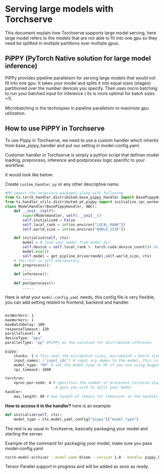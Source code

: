 # Serving large models with Torchserve

This document explain how Torchserve supports large model serving, here large model refers to the models that are not able to fit into one gpu so they need be splitted in multiple partitions over multiple gpus.

## PiPPY (PyTorch Native solution for large model inference)

PiPPy provides pipeline parallelsim for serving large models that would not fit into one gpu. It takes your model and splits it into equal sizes (stages) partitioned over the number devices you specify. Then uses micro batching to run your batched input for inference ( its is more optimal for batch sizes >1).

Microbatching is the techniques in pipeline parallelsim to maximize gpu utilization.

## How to use PiPPY in Torchserve

To use Pippy in Torchserve, we need to use a custom handler which inhertis from base_pippy_handler and put our setting in model-config.yaml.

Customer handler in Torchserve is simply a python script that defines model loading, preprocess, inference and postprocess logic specific to your workflow.

It would look like below:

Create `custom_handler.py` or any other descriptive name.

```python
#DO import the necessary packages along with following
from ts.torch_handler.distributed.base_pippy_handler import BasePippyHandler
from ts.handler_utils.distributed.pt_pippy import initialize_rpc_workers, get_pipline_driver
class ModelHandler(BasePippyHandler, ABC):
    def __init__(self):
        super(ModelHandler, self).__init__()
        self.initialized = False
        self.local_rank = int(os.environ["LOCAL_RANK"])
        self.world_size = int(os.environ["WORLD_SIZE"])

    def initialize(self, ctx):
        model = # load your model from model_dir
        self.device = self.local_rank %  torch.cuda.device_count()# being used to move model inputs to (sel.device)
        model.eval()
        self.model = get_pipline_driver(model,self.world_size, ctx)
    # the rest is self-explanatory
    def preprocess():
        ....
    def inference():
        ....
    def postporocess():
        .....
```

Here is what your `model-config.yaml` needs, this config file is very flexible, you can add setting related to frontend, backend and handler.

```bash

minWorkers: 1
maxWorkers: 1
maxBatchDelay: 100
responseTimeout: 120
parallelLevel: 4
deviceType: "gpu"
parallelType: "pp" #PiPPy as the solution for distributed inference

pippy:
    chunks: 1 # This sets the microbatch sizes, microbatch = batch size/ chunks
    input_names: ['input_ids'] # input arg names to the model, this is required for FX tracing
    model_type: "HF" # set the model type to HF if you are using Huggingface model other wise leave it blank or any other model you use.
    rpc_timeout: 1800

torchrun:
    nproc-per-node: 4 # specifies the number of processes torchrun starts to serve your model, set to world_size or number of
                       # gpus you wish to split your model
handler:
    max_length: 80 # max length of tokens for tokenizer in the handler
```

**How to access it in the handler?** here is an example:

```python
def initialize(self, ctx):
    model_type = ctx.model_yaml_config["pippy"]["model_type"]

```

The rest is as usual in Torchserve, basically packaging your model and starting the server.

Example of the command for packaging your model, make sure you pass model-config.yaml

```bash
torch-model-archiver --model-name bloom --version 1.0 --handler pippy_handler.py --extra-files model.zip,setup_config.json -r requirements.txt --config-file model-config.yaml
```

Tensor Parallel support in progress and will be added as soon as ready.
